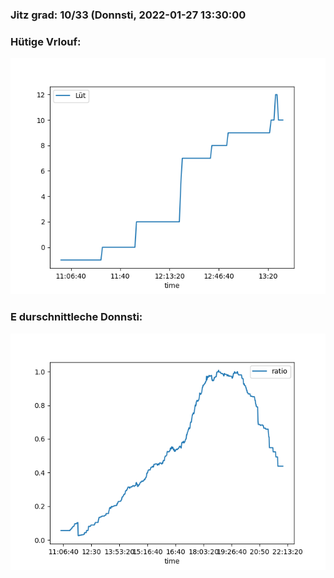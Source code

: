 ### Jitz grad: 10/33 (Donnsti, 2022-01-27 13:30:00

### Hütige Vrlouf:
![Graph](Today.png)

### E durschnittleche Donnsti:
![Graph](Donnsti.png)